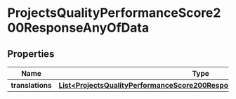 

# ProjectsQualityPerformanceScore200ResponseAnyOfData

## Properties

Name | Type | Description | Notes
------------ | ------------- | ------------- | -------------
**translations** | [**List&lt;ProjectsQualityPerformanceScore200ResponseAnyOfDataTranslationsInner&gt;**](ProjectsQualityPerformanceScore200ResponseAnyOfDataTranslationsInner.md) |  |  [optional]



